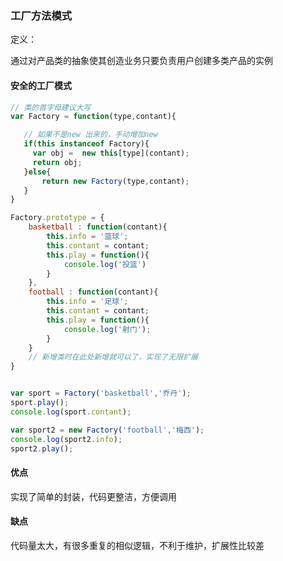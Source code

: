### 工厂方法模式
定义：

通过对产品类的抽象使其创造业务只要负责用户创建多类产品的实例


#### 安全的工厂模式
```javascript
// 类的首字母建议大写
var Factory = function(type,contant){

   // 如果不是new 出来的，手动增加new
   if(this instanceof Factory){
     var obj =  new this[type](contant);
     return obj;
   }else{
       return new Factory(type,contant);
   }
}

Factory.prototype = {
    basketball : function(contant){
        this.info = '篮球';
        this.contant = contant;
        this.play = function(){
            console.log('投篮')
        }
    },
    football : function(contant){
        this.info = '足球';
        this.contant = contant;
        this.play = function(){
            console.log('射门');
        }
    }
    // 新增类时在此处新增就可以了，实现了无限扩展
}


var sport = Factory('basketball','乔丹');
sport.play();
console.log(sport.contant);

var sport2 = new Factory('football','梅西');
console.log(sport2.info);
sport2.play();
```

#### 优点

实现了简单的封装，代码更整洁，方便调用

#### 缺点

代码量太大，有很多重复的相似逻辑，不利于维护，扩展性比较差
